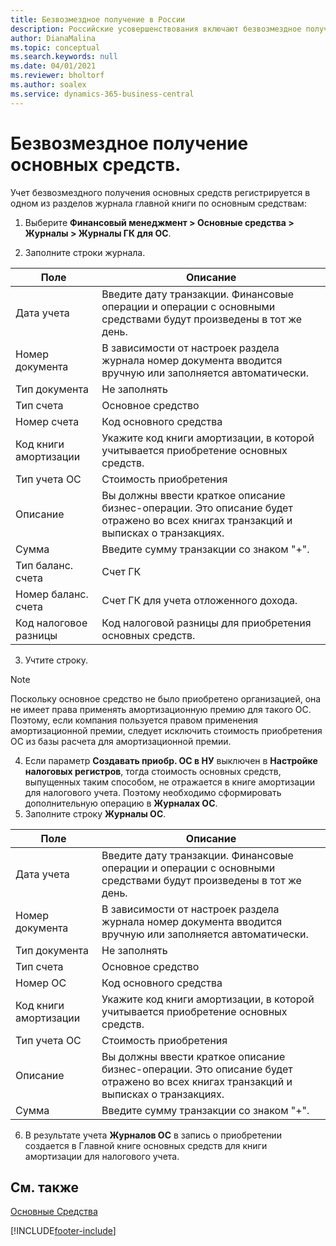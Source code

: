 ```yaml
---
title: Безвозмездное получение в России
description: Российские усовершенствования включают безвозмездное получение основных средств.
author: DianaMalina
ms.topic: conceptual
ms.search.keywords: null
ms.date: 04/01/2021
ms.reviewer: bholtorf
ms.author: soalex
ms.service: dynamics-365-business-central
---
```

# Безвозмездное получение основных средств.

Учет безвозмездного получения основных средств регистрируется в одном из разделов журнала главной книги по основным средствам:

1. Выберите **Финансовый менеджмент > Основные средства > Журналы > Журналы ГК для ОС**.

2. Заполните строки журнала.

| Поле                  | Описание                                                  |
| ---------------------- | ------------------------------------------------------------ |
| Дата учета           | Введите дату транзакции. Финансовые операции и операции с основными средствами будут произведены в тот же день. |
| Номер документа           | В зависимости от настроек раздела журнала номер документа вводится вручную или заполняется автоматически. |
| Тип документа          | Не заполнять                                                     |
| Тип счета           | Основное средство                                                  |
| Номер счета            | Код основного средства                                          |
| Код книги амортизации | Укажите код книги амортизации, в которой учитывается приобретение основных средств. |
| Тип учета ОС        | Стоимость приобретения                                             |
| Описание            | Вы должны ввести краткое описание бизнес-операции. Это описание будет отражено во всех книгах транзакций и выписках о транзакциях. |
| Сумма                 | Введите сумму транзакции со знаком "+".      |
| Тип баланс. счета      | Счет ГК                                                  |
| Номер баланс. счета       | Счет ГК для учета отложенного дохода.               |
| Код налоговое разницы    | Код налоговой разницы для приобретения основных средств.     |

3. Учтите строку.

> [!NOTE]
> Поскольку основное средство не было приобретено организацией, она не имеет права применять амортизационную премию для такого ОС. Поэтому, если компания пользуется правом применения амортизационной премии, следует исключить стоимость приобретения ОС из базы расчета для амортизационной премии.

4. Если параметр **Создавать приобр. ОС в НУ** выключен в **Настройке налоговых регистров**, тогда стоимость основных средств, выпущенных таким способом, не отражается в книге амортизации для налогового учета. Поэтому необходимо сформировать дополнительную операцию в **Журналах ОС**.
5. Заполните строку **Журналы ОС**.

| Поле                  | Описание                                                  |
| ---------------------- | ------------------------------------------------------------ |
| Дата учета           | Введите дату транзакции. Финансовые операции и операции с основными средствами будут произведены в тот же день. |
| Номер документа           | В зависимости от настроек раздела журнала номер документа вводится вручную или заполняется автоматически. |
| Тип документа          | Не заполнять                                                     |
| Тип счета           | Основное средство                                                  |
| Номер ОС                 | Код основного средства                                          |
| Код книги амортизации | Укажите код книги амортизации, в которой учитывается приобретение основных средств. |
| Тип учета ОС        | Стоимость приобретения                                             |
| Описание            | Вы должны ввести краткое описание бизнес-операции. Это описание будет отражено во всех книгах транзакций и выписках о транзакциях. |
| Сумма                 | Введите сумму транзакции со знаком "+".      |

6. В результате учета **Журналов ОС** в запись о приобретении создается в Главной книге основных средств для книги амортизации для налогового учета.

## См. также

[Основные Средства](fixed-assets.md)


[!INCLUDE[footer-include](../../includes/footer-banner.md)]
